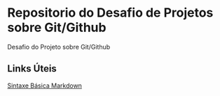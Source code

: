 # Repositorio do Desafio de Projetos sobre Git/Github
Desafio do Projeto sobre Git/Github

## Links Úteis
[Sintaxe Básica Markdown](https://www.markdownguide.org/)